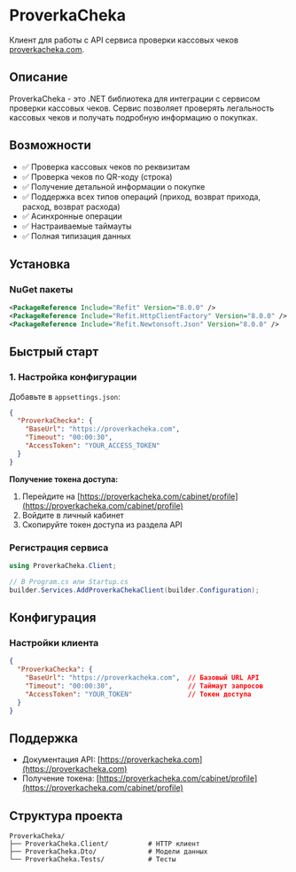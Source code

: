 # ProverkaCheka

Клиент для работы с API сервиса проверки кассовых чеков [proverkacheka.com](https://proverkacheka.com).

## Описание

ProverkaCheka - это .NET библиотека для интеграции с сервисом проверки кассовых чеков. Сервис позволяет проверять легальность кассовых чеков и получать подробную информацию о покупках.

## Возможности

- ✅ Проверка кассовых чеков по реквизитам
- ✅ Проверка чеков по QR-коду (строка)
- ✅ Получение детальной информации о покупке
- ✅ Поддержка всех типов операций (приход, возврат прихода, расход, возврат расхода)
- ✅ Асинхронные операции
- ✅ Настраиваемые таймауты
- ✅ Полная типизация данных

## Установка

### NuGet пакеты

```xml
<PackageReference Include="Refit" Version="8.0.0" />
<PackageReference Include="Refit.HttpClientFactory" Version="8.0.0" />
<PackageReference Include="Refit.Newtonsoft.Json" Version="8.0.0" />
```

## Быстрый старт

### 1. Настройка конфигурации

Добавьте в `appsettings.json`:

```json
{
  "ProverkaChecka": {
    "BaseUrl": "https://proverkacheka.com",
    "Timeout": "00:00:30",
    "AccessToken": "YOUR_ACCESS_TOKEN"
  }
}
```

**Получение токена доступа:**
1. Перейдите на [https://proverkacheka.com/cabinet/profile](https://proverkacheka.com/cabinet/profile)
2. Войдите в личный кабинет
3. Скопируйте токен доступа из раздела API

### Регистрация сервиса

```csharp
using ProverkaCheka.Client;

// В Program.cs или Startup.cs
builder.Services.AddProverkaChekaClient(builder.Configuration);
```

## Конфигурация

### Настройки клиента

```json
{
  "ProverkaChecka": {
    "BaseUrl": "https://proverkacheka.com",  // Базовый URL API
    "Timeout": "00:00:30",                   // Таймаут запросов
    "AccessToken": "YOUR_TOKEN"              // Токен доступа
  }
}
```

## Поддержка

- Документация API: [https://proverkacheka.com](https://proverkacheka.com)
- Получение токена: [https://proverkacheka.com/cabinet/profile](https://proverkacheka.com/cabinet/profile)

## Структура проекта

```
ProverkaCheka/
├── ProverkaCheka.Client/          # HTTP клиент
├── ProverkaCheka.Dto/             # Модели данных
└── ProverkaCheka.Tests/           # Тесты
```
